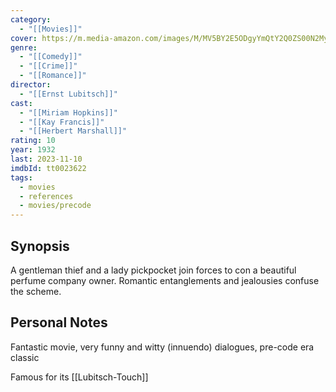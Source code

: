 ```yaml
---
category:
  - "[[Movies]]"
cover: https://m.media-amazon.com/images/M/MV5BY2E5ODgyYmQtY2Q0ZS00N2MyLWJhYzktYTliMWEyOWM2OGNiXkEyXkFqcGdeQXVyMDI2NDg0NQ@@._V1_SX300.jpg
genre:
  - "[[Comedy]]"
  - "[[Crime]]"
  - "[[Romance]]"
director:
  - "[[Ernst Lubitsch]]"
cast:
  - "[[Miriam Hopkins]]"
  - "[[Kay Francis]]"
  - "[[Herbert Marshall]]"
rating: 10
year: 1932
last: 2023-11-10
imdbId: tt0023622
tags:
  - movies
  - references
  - movies/precode
---
```

## Synopsis

A gentleman thief and a lady pickpocket join forces to con a beautiful perfume company owner. Romantic entanglements and jealousies confuse the scheme.


## Personal Notes

Fantastic movie, very funny and witty (innuendo) dialogues, pre-code era classic

Famous for its [[Lubitsch-Touch]]

